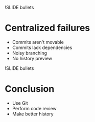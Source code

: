 !SLIDE bullets

# Centralized failures

* Commits aren't movable
* Commits lack dependencies
* Noisy branching
* No history preview

!SLIDE bullets

# Conclusion

* Use Git
* Perform code review
* Make better history